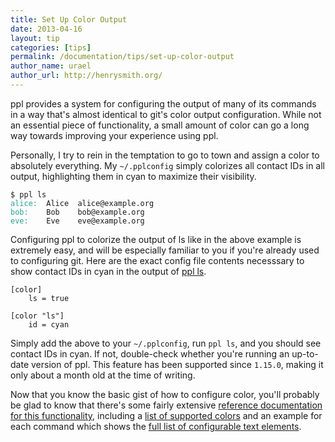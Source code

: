 ```yaml
---
title: Set Up Color Output
date: 2013-04-16
layout: tip
categories: [tips]
permalink: /documentation/tips/set-up-color-output
author_name: urael
author_url: http://henrysmith.org/
---
```


ppl provides a system for configuring the output of many of its commands in a
way that's almost identical to git's color output configuration. While not an
essential piece of functionality, a small amount of color can go a long way
towards improving your experience using ppl.

Personally, I try to rein in the temptation to go to town and assign a color to
absolutely everything. My `~/.pplconfig` simply colorizes all contact IDs in all
output, highlighting them in cyan to maximize their visibility.

<pre><code>$ ppl ls</code>
<code><span style="color: #2AA198;">alice:</span>  Alice  alice@example.org</code>
<code><span style="color: #2AA198;">bob:</span>    Bob    bob@example.org</code>
<code><span style="color: #2AA198;">eve:</span>    Eve    eve@example.org</code></pre>

Configuring ppl to colorize the output of ls like in the above example is
extremely easy, and will be especially familiar to you if you're already used to
configuring git. Here are the exact config file contents necesssary to show
contact IDs in cyan in the output of [ppl ls](/documentation/commands/ls).

    [color]
        ls = true

    [color "ls"]
        id = cyan

Simply add the above to your `~/.pplconfig`, run `ppl ls`, and you should see
contact IDs in cyan. If not, double-check whether you're running an up-to-date
version of ppl. This feature has been supported since `1.15.0`, making it only
about a month old at the time of writing.

Now that you know the basic gist of how to configure color, you'll probably be
glad to know that there's some fairly extensive [reference documentation for this
functionality](/documentation/configuration/color), including a [list of
supported colors](/documentation/configuration/color/#list_of_supported_colors)
and an example for each command which shows the [full list of configurable text
elements](/documentation/configuration/color_ls).

